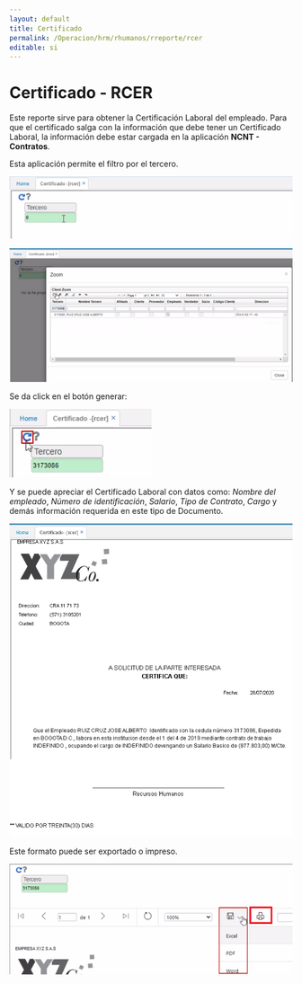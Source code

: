 ```yaml
---
layout: default
title: Certificado
permalink: /Operacion/hrm/rhumanos/rreporte/rcer
editable: si
---
```


# Certificado - RCER   

Este reporte sirve para obtener la Certificación Laboral del empleado.  Para que el certificado salga con la información que debe tener un Certificado Laboral, la información debe estar cargada en la aplicación **NCNT - Contratos**.  

Esta aplicación permite el filtro por el tercero.  

![](rcer.png)  

![](rcer1.png)  

Se da click en el botón generar:  

![](rcer2.png)  

Y se puede apreciar el Certificado Laboral con datos como: _Nombre del empleado_, _Número de identificación_, _Salario_, _Tipo de Contrato_, _Cargo_ y demás información requerida en este tipo de Documento.  

![](rcer3.png)  

Este formato puede ser exportado o impreso.  

![](rcer4.png)  




